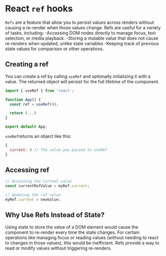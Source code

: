 # React `ref` hooks

`Refs` are a feature that allow you to persist values across renders without causing a re-render when those values change. Refs are useful for a variety of tasks, including:
-Accessing DOM nodes directly to manage focus, text selection, or media playback.
-Storing a mutable value that does not cause re-renders when updated, unlike state variables
-Keeping track of previous state values for comparison or other operations.

## Creating a ref

You can create a ref by calling `useRef` and optionally initializing it with a value. The returned object will persist for the full lifetime of the component.

```jsx
import { useRef } from 'react';

function App() {
  const ref = useRef(0);

  return (...)
}

export default App;

```

`useRef`returns an object like this:

```js
{ 
  current: 0 // The value you passed to useRef
}
```

## Accessing ref

```js
// Accessing the current value
const currentRefValue = myRef.current;

// Updating the ref value
myRef.current = newValue;
```

## Why Use Refs Instead of State?

Using state to store the value of a DOM element would cause the component to re-render every time the state changes. For certain operations like managing focus or reading values (without needing to react to changes in those values), this would be inefficient. Refs provide a way to read or modify values without triggering re-renders.
